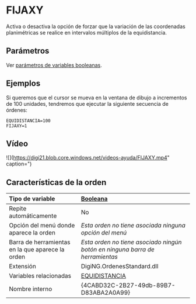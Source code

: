 # FIJAXY

Activa o desactiva la opción de forzar que la variación de las coordenadas planimétricas se realice en intervalos múltiplos de la equidistancia.

## Parámetros

Ver [parámetros de variables booleanas](../../../ordenes/variables/variables-booleanas.md).

## Ejemplos

Si queremos que el cursor se mueva en la ventana de dibujo a incrementos de 100 unidades, tendremos que ejecutar la siguiente secuencia de órdenes:

```text
EQUIDISTANCIA=100
FIJAXY=1
```

## Vídeo

![](https://digi21.blob.core.windows.net/videos-ayuda/FIJAXY.mp4" caption=")

## Características de la orden

| Tipo de variable | [Booleana](../../../ordenes/variables/variables-booleanas.md) |
| :--- | :--- |
| Repite automáticamente | No |
| Opción del menú donde aparece la orden | _Esta orden no tiene asociada ninguna opción del menú_ |
| Barra de herramientas en la que aparece la orden | _Esta orden no tiene asociado ningún botón en ninguna barra de herramientas_ |
| Extensión | DigiNG.OrdenesStandard.dll |
| Variables relacionadas | [EQUIDISTANCIA](../e/equidistancia.md) |
| Nombre interno | {4CABD32C-2B27-49db-89B7-D83ABA2A0A99} |

